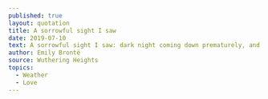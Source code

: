 ```yaml
---
published: true
layout: quotation
title: A sorrowful sight I saw
date: 2019-07-10
text: A sorrowful sight I saw: dark night coming down prematurely, and sky and hills mingled in one bitter whirl of wind and suffocating snow.
author: Emily Brontë
source: Wuthering Heights
topics:
  - Weather
  - Love
---
```

